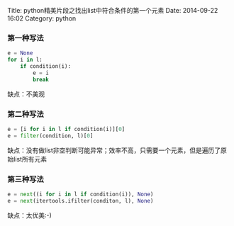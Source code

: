 Title: python精美片段之找出list中符合条件的第一个元素
Date: 2014-09-22 16:02
Category: python

### 第一种写法

```python
e = None
for i in l:
    if condition(i):
        e = i
        break
```

缺点：不美观


### 第二种写法

```python
e = [i for i in l if condition(i)][0]
e = filter(condition, l)[0]
```

缺点：没有做list非空判断可能异常；效率不高，只需要一个元素，但是遍历了原始list所有元素


### 第三种写法

```python
e = next((i for i in l if condition(i)), None)
e = next(itertools.ifilter(conditon, l), None)
```

缺点：太优美:-)

